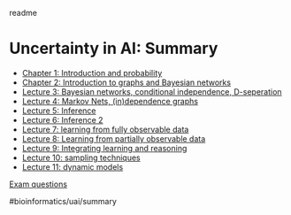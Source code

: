 readme
# Uncertainty in AI: Summary
* [Chapter 1: Introduction and probability](chapters/chapter_1.md)
* [Chapter 2: Introduction to graphs and Bayesian networks](chapters/chapter_2.md)
* [Lecture 3: Bayesian networks, conditional independence, D-seperation](chapters/chapter_3.md)
* [Lecture 4: Markov Nets, (in)dependence graphs](chapters/chapter_4.md)
* [Lecture 5: Inference](chapters/chapter_5.md)
* [Lecture 6: Inference 2](chapters/chapter_6.md)
* [Lecture 7: learning from fully observable data](chapters/chapter_7.md)
* [Lecture 8: Learning from partially observable data](chapters/chapter_8.md)
* [Lecture 9: Integrating learning and reasoning](chapters/chapter_9.md)
* [Lecture 10: sampling techniques](chapters/chapter_10.md)
* [Lecture 11: dynamic models](chapters/chapter_11.md)

[Exam questions](practice_questions/exam_questions.md)

#bioinformatics/uai/summary